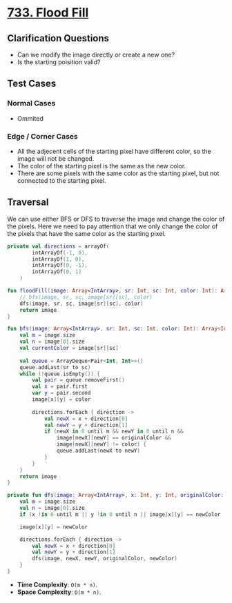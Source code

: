 # [733. Flood Fill](https://leetcode.com/problems/flood-fill/)

## Clarification Questions
* Can we modify the image directly or create a new one?
* Is the starting poisition valid?

 
## Test Cases
### Normal Cases
* Ommited

### Edge / Corner Cases
* All the adjecent cells of the starting pixel have different color, so the image will not be changed.
* The color of the starting pixel is the same as the new color.
* There are some pixels with the same color as the starting pixel, but not connected to the starting pixel.


## Traversal
We can use either BFS or DFS to traverse the image and change the color of the pixels. Here we need to pay attention that we only change the color of the pixels that have the same color as the starting pixel.

```kotlin
private val directions = arrayOf(
        intArrayOf(-1, 0),
        intArrayOf(1, 0),
        intArrayOf(0, -1),
        intArrayOf(0, 1)
    )

fun floodFill(image: Array<IntArray>, sr: Int, sc: Int, color: Int): Array<IntArray> {
    // bfs(image, sr, sc, image[sr][sc], color)
    dfs(image, sr, sc, image[sr][sc], color)
    return image
}

fun bfs(image: Array<IntArray>, sr: Int, sc: Int, color: Int): Array<IntArray> {
    val m = image.size
    val n = image[0].size
    val currentColor = image[sr][sc]
    
    val queue = ArrayDeque<Pair<Int, Int>>()
    queue.addLast(sr to sc)
    while (!queue.isEmpty()) {
        val pair = queue.removeFirst()
        val x = pair.first
        var y = pair.second
        image[x][y] = color
        
        directions.forEach { direction -> 
            val newX = x + direction[0]
            val newY = y + direction[1]
            if (newX in 0 until m && newY in 0 until n && 
                image[newX][newY] == originalColor &&
                image[newX][newY] != color) {
                queue.addLast(newX to newY)
            }
        }
    }
    return image
}

private fun dfs(image: Array<IntArray>, x: Int, y: Int, originalColor: Int, newColor: Int) {
    val m = image.size
    val n = image[0].size
    if (x !in 0 until m || y !in 0 until n || image[x][y] == newColor || image[x][y] != originalColor) return

    image[x][y] = newColor

    directions.forEach { direction -> 
        val newX = x + direction[0]
        val newY = y + direction[1]
        dfs(image, newX, newY, originalColor, newColor)
    }
}
```

* **Time Complexity**: `O(m * n)`.
* **Space Complexity**: `O(m * n)`.
